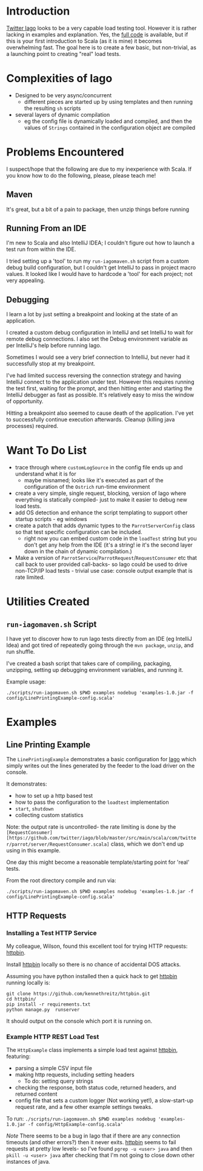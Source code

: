 # Introduction
[Twitter Iago][iago] looks to be a very capable load testing tool.
However it is rather lacking in examples and explanation. Yes, the [full code][iago-git] is available, but if this is your first introduction to Scala (as it is mine) it becomes overwhelming fast.
The goal here is to create a few basic, but non-trivial, as a launching point to creating "real" load tests.

# Complexities of Iago
* Designed to be very async/concurrent
    * different pieces are started up by using templates and then running the resulting `sh` scripts
* several layers of dynamic compilation
    * eg the config file is dynamically loaded and compiled, and then the values of `Strings` contained in the configuration object are compiled

# Problems Encountered
I suspect/hope that the following are due to my inexperience with Scala. If you know how to do the following, please, please teach me!

## Maven
It's great, but a bit of a pain to package, then unzip things before running

## Running From an IDE
I'm new to Scala and also IntelliJ IDEA; I couldn't figure out how to launch a test run from within the IDE.

I tried setting up a 'tool' to run my `run-iagomaven.sh` script from a custom debug build configuration,  but I couldn't get IntelliJ to pass in project macro values.
 It looked like I would have to hardcode a 'tool' for each project; not very appealing.

## Debugging
I learn a lot by just setting a breakpoint and looking at the state of an application.

I created a custom debug configuration in IntelliJ and set IntelliJ to wait for remote debug connections.  I also set the Debug environment variable as per IntelliJ's help before running Iago.

Sometimes I would see a very brief connection to IntelliJ, but never had it successfully stop at my breakpoint.

I've had limited success reversing the connection strategy and having IntelliJ connect to the application under test. However this requires running the test first, waiting for the prompt, and then hitting enter and starting the IntelliJ debugger as fast as possible.
 It's relatively easy to miss the window of opportunity.

Hitting a breakpoint also seemed to cause death of the application. I've yet to successfully continue execution afterwards. Cleanup (killing java processes) required.

# Want To Do List
* trace through where `customLogSource` in the config file ends up and understand what it is for
    * maybe misnamed; looks like it's executed as part of the configuration of the `Ostrich` run-time environment
* create a very simple, single request, blocking, version of Iago where everything is statically compiled- just to make it easier to debug new load tests.
* add OS detection and enhance the script templating to support other startup scripts - eg windows
* create a patch that adds dynamic types to the `ParrotServerConfig` class so that test specific configuration can be included.
    * right now you can embed custom code in the `loadTest` string but you don't get any help from the IDE (it's a string! ie it's the second layer down in the chain of dynamic compilation.)
* Make a version of `ParrotService`/`ParrotRequest`/`RequestConsumer` etc that call back to user provided call-backs- so Iago could be used to drive non-TCP/IP load tests - trivial use case: console output example that is rate limited.

# Utilities Created
## `run-iagomaven.sh` Script
I have yet to discover how to run Iago tests directly from an IDE (eg IntelliJ Idea) and got tired of repeatedly going through the `mvn package`, `unzip`, and run shuffle.

I've created a bash script that takes care of compiling, packaging, unzipping, setting up debugging environment variables, and running it.

Example usage:

`./scripts/run-iagomaven.sh $PWD examples nodebug 'examples-1.0.jar -f config/LinePrintingExample-config.scala'`

# Examples
## Line Printing Example
The `LinePrintingExample` demonstrates a basic configuration for [Iago] which simply writes out the lines generated by the feeder to the load driver on the console.

It demonstrates:
* how to set up a http based test
* how to pass the configuration to the `loadtest` implementation
* `start`, `shutdown`
* collecting custom statistics

Note: the output rate is uncontrolled- the rate limiting is done by the `[RequestConsumer][https://github.com/twitter/iago/blob/master/src/main/scala/com/twitter/parrot/server/RequestConsumer.scala]` class, which we don't end up using in this example.

One day this might become a reasonable template/starting point for 'real' tests.

From the root directory compile and run via:

`./scripts/run-iagomaven.sh $PWD examples nodebug 'examples-1.0.jar -f config/LinePrintingExample-config.scala'`

## HTTP Requests

### Installing a Test HTTP Service
My colleague, Wilson, found this excellent tool for trying HTTP requests: [httpbin].

Install [httpbin] locally so there is no chance of accidental DOS attacks.

Assuming you have python installed then a quick hack to get [httpbin] running locally is:

```
git clone https://github.com/kennethreitz/httpbin.git
cd httpbin/
pip install -r requirements.txt
python manage.py  runserver
```

It should output on the console which port it is running on.

### Example HTTP REST Load Test
The `HttpExample` class implements a simple load test against [httpbin], featuring:
- parsing a simple CSV input file
- making http requests, including setting headers
    - To do: setting query strings
- checking the response, both status code, returned headers, and returned content
- config file that sets a custom logger (Not working yet!), a slow-start-up request rate, and a few other example settings tweaks.

To run:
`./scripts/run-iagomaven.sh $PWD examples nodebug 'examples-1.0.jar -f config/HttpExample-config.scala'`

*Note*
There seems to be a bug in Iago that if there are any connection timeouts (and other errors?) then it never exits.
[httpbin] seems to fail requests at pretty low levels- so I've found `pgrep -u <user> java` and then `pkill -u <user> java` after checking that I'm not going to close down other instances of java.



[iago]:http://twitter.github.io/iago/
[iago-git]:https://github.com/twitter/iago/
[ostrich-runtime]:https://github.com/twitter/ostrich#RuntimeEnvironment
[httpbin]:http://httpbin.org/